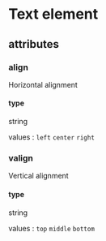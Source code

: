 # Text element

## attributes

### align

Horizontal alignment

#### type

string

values : `left` `center` `right`

### valign

Vertical alignment

#### type

string

values : `top` `middle` `bottom`